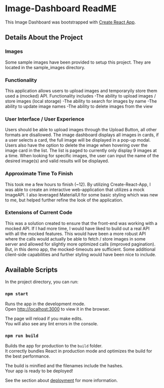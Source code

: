 # Image-Dashboard ReadME

This Image Dashboard was bootstrapped with [Create React App](https://github.com/facebook/create-react-app).

## Details About the Project

### Images
Some sample images have been provided to setup this project. They are located in the sample_images directory.

### Functionality
This application allows users to upload images and temporaryily store them used a (mocked) API. Functionality includes
-The ability to upload images / store images (local storage) 
-The ability to search for images by name
-The ability to update image names
-The ability to delete images from the view

### User Interface / User Experience
Users should be able to upload images through the Upload Button, all other formats are disallowed.
The image dashboard displays all images in cards, if a user selects a card, the full image will be displayed in a pop-up modal. Users also have the option to delete the image when hovering over the image card in the list.
The list is paged to currently only display 9 images at a time.
When looking for specific images, the user can input the name of the desired image(s) and valid results will be displayed.

### Approximate Time To Finish

This took me a few hours to finish (~12). By utilizing Create-React-App, I was able to create an interactive web-application that utilizes a mock ImageAPI. I also leveraged MaterialUI for some basic styling which was new to me, but helped further refine the look of the application.

### Extensions of Current Code
This was a solution created to ensure that the front-end was working with a mocked API. If I had more time, I would have liked to build out a real API with all the mocked features. This would have been a more robust API where the calls would actually be able to fetch / store images in some server and allowed for slightly more optimized calls (improved pagination). But, in this demo app, the mocked-timeouts are sufficient. Some additional client-side capabilities and further styling would have been nice to include.

## Available Scripts

In the project directory, you can run:

### `npm start`

Runs the app in the development mode.\
Open [http://localhost:3000](http://localhost:3000) to view it in the browser.

The page will reload if you make edits.\
You will also see any lint errors in the console.

### `npm run build`

Builds the app for production to the `build` folder.\
It correctly bundles React in production mode and optimizes the build for the best performance.

The build is minified and the filenames include the hashes.\
Your app is ready to be deployed!

See the section about [deployment](https://facebook.github.io/create-react-app/docs/deployment) for more information.
